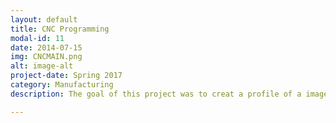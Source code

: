 ```yaml
---
layout: default
title: CNC Programming
modal-id: 11
date: 2014-07-15
img: CNCMAIN.png
alt: image-alt
project-date: Spring 2017
category: Manufacturing
description: The goal of this project was to creat a profile of a image in PTC Creo and then write the G&N code for it to be CNC machined. The image was constrained to a 5inch by 5inch by 1inch block of plastic and was required to have four holes drilled in each corner along with the image being encompassed by a circle. Once the G-Code was written it was ran through a test program to check for errors and tool path faults. Then the CNC machine was set up, zeroed, and ran by the student. Results were not as expected, tooling that was provided was incorrect, leveling bars were not level, and feed speeds and spindle RPM were not changable.

---
```

